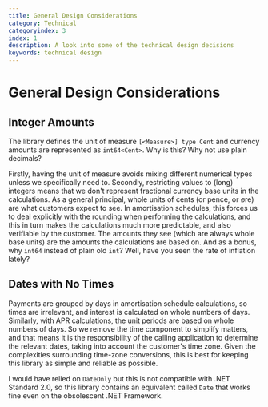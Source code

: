 ```yaml
---
title: General Design Considerations
category: Technical
categoryindex: 3
index: 1
description: A look into some of the technical design decisions
keywords: technical design
---
```


# General Design Considerations

## Integer Amounts

The library defines the unit of measure `[<Measure>] type Cent` and currency amounts are represented as `int64<Cent>`. Why is this? Why not use plain decimals?

Firstly, having the unit of measure avoids mixing different numerical types unless we specifically need to. Secondly, restricting values to (long) integers means that we don't represent fractional currency base units in the calculations. As a general principal, whole units of cents (or pence, or øre) are what customers expect to see. In amortisation schedules, this forces us to deal explicitly with the rounding when performing the calculations, and this in turn makes the calculations much more predictable, and also verifiable by the customer. The amounts they see (which are always whole base units) are the amounts the calculations are based on. And as a bonus, why `int64` instead of plain old `int`? Well, have you seen the rate of inflation lately?

## Dates with No Times

Payments are grouped by days in amortisation schedule calculations, so times are irrelevant, and interest is calculated on whole numbers of days. Similarly, with APR calculations, the unit periods are based on whole numbers of days. So we remove the time component to simplify matters, and that means it is the responsibility of the calling application to determine the relevant dates, taking into account the customer's time zone. Given the complexities surrounding time-zone conversions, this is best for keeping this library as simple and reliable as possible.

I would have relied on `DateOnly` but this is not compatible with .NET Standard 2.0, so this library contains an equivalent called `Date` that works fine even on the obsolescent .NET Framework.

